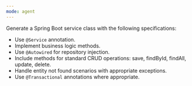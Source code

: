 ```yaml
---
mode: agent
---
```


Generate a Spring Boot service class with the following specifications:
- Use `@Service` annotation.
- Implement business logic methods.
- Use `@Autowired` for repository injection.
- Include methods for standard CRUD operations: save, findById, findAll, update, delete.
- Handle entity not found scenarios with appropriate exceptions.
- Use `@Transactional` annotations where appropriate.
